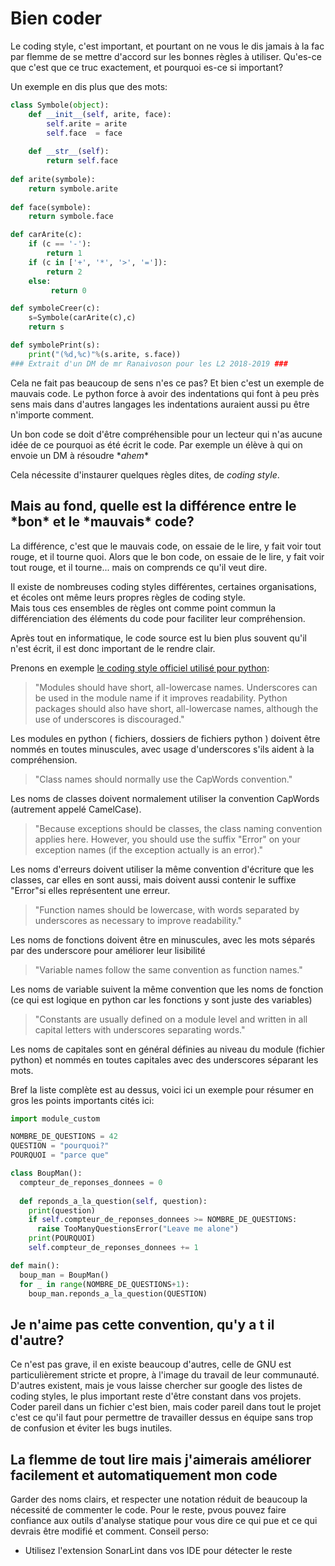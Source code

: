 # Bien coder

Le coding style, c'est important, et pourtant on ne vous le dis jamais à la fac par flemme de se mettre d'accord sur les bonnes règles à utiliser.
Qu'es-ce que c'est que ce truc exactement, et pourquoi es-ce si important?

Un exemple en dis plus que des mots:

```python
class Symbole(object): 
    def __init__(self, arite, face): 
        self.arite = arite 
        self.face  = face
    
    def __str__(self):
        return self.face
    
def arite(symbole):   
    return symbole.arite
    
def face(symbole):        
    return symbole.face

def carArite(c):
    if (c == '-'):
        return 1
    if (c in ['+', '*', '>', '=']):
        return 2
    else:
         return 0

def symboleCreer(c):
    s=Symbole(carArite(c),c)
    return s

def symbolePrint(s):
    print("(%d,%c)"%(s.arite, s.face))
### Extrait d'un DM de mr Ranaivoson pour les L2 2018-2019 ###
```

Cela ne fait pas beaucoup de sens n'es ce pas? Et bien c'est un exemple de mauvais code.
Le python force à avoir des indentations qui font à peu près sens mais dans d'autres langages les indentations auraient aussi pu être n'importe comment.

Un bon code se doit d'être compréhensible pour un lecteur qui n'as aucune idée de ce pourquoi as été écrit le code. 
Par exemple un élève à qui on envoie un DM à résoudre \**ahem*\*

Cela nécessite d'instaurer quelques règles dites, de *coding style*.

## Mais au fond, quelle est la différence entre le \*bon\* et le \*mauvais\* code?

La différence, c'est que le mauvais code, on essaie de le lire, y fait voir tout rouge, et il tourne quoi.
Alors que le bon code, on essaie de le lire, y fait voir tout rouge, et il tourne... mais on comprends ce qu'il veut dire.

Il existe de nombreuses coding styles différentes, certaines organisations, et écoles ont même leurs propres règles de coding style.   
Mais tous ces ensembles de règles ont comme point commun la différenciation des éléments du code pour faciliter leur compréhension.

Après tout en informatique, le code source est lu bien plus souvent qu'il n'est écrit, il est donc important de le rendre clair.

Prenons en exemple [le coding style officiel utilisé pour python](https://www.python.org/dev/peps/pep-0008/):

> "Modules should have short, all-lowercase names. Underscores can be used in the module name if it improves readability. Python packages should also have short, all-lowercase names, although the use of underscores is discouraged."

Les modules en python ( fichiers, dossiers de fichiers python ) doivent être nommés en toutes minuscules, avec usage d'underscores s'ils aident à la compréhension.

> "Class names should normally use the CapWords convention."

Les noms de classes doivent normalement utiliser la convention CapWords (autrement appelé CamelCase).

> "Because exceptions should be classes, the class naming convention applies here. However, you should use the suffix "Error" on your exception names (if the exception actually is an error)."

Les noms d'erreurs doivent utiliser la même convention d'écriture que les classes, car elles en sont aussi, mais doivent aussi contenir le suffixe "Error"si elles représentent une erreur.

> "Function names should be lowercase, with words separated by underscores as necessary to improve readability."

Les noms de fonctions doivent être en minuscules, avec les mots séparés par des underscore pour améliorer leur lisibilité

> "Variable names follow the same convention as function names."

Les noms de variable suivent la même convention que les noms de fonction (ce qui est logique en python car les fonctions y sont juste des variables)

> "Constants are usually defined on a module level and written in all capital letters with underscores separating words."

Les noms de capitales sont en général définies au niveau du module (fichier python) et nommés en toutes capitales avec des underscores séparant les mots.


Bref la liste complète est au dessus, voici ici un exemple pour résumer en gros les points importants cités ici:
 
```python
import module_custom

NOMBRE_DE_QUESTIONS = 42
QUESTION = "pourquoi?"
POURQUOI = "parce que"

class BoupMan():
  compteur_de_reponses_donnees = 0
  
  def reponds_a_la_question(self, question):
    print(question)
    if self.compteur_de_reponses_donnees >= NOMBRE_DE_QUESTIONS:
      raise TooManyQuestionsError("Leave me alone")
    print(POURQUOI)
    self.compteur_de_reponses_donnees += 1

def main():
  boup_man = BoupMan()
  for _ in range(NOMBRE_DE_QUESTIONS+1):
    boup_man.reponds_a_la_question(QUESTION)
```

## Je n'aime pas cette convention, qu'y a t il d'autre?

Ce n'est pas grave, il en existe beaucoup d'autres, celle de GNU est particulièrement stricte et propre, à l'image du travail de leur communauté.
D'autres existent, mais je vous laisse chercher sur google des listes de coding styles, le plus important reste d'être constant dans vos projets.
Coder pareil dans un fichier c'est bien, mais coder pareil dans tout le projet c'est ce qu'il faut pour permettre de travailler dessus en équipe sans trop de confusion et éviter les bugs inutiles.

## La flemme de tout lire mais j'aimerais améliorer facilement et automatiquement mon code

Garder des noms clairs, et respecter une notation réduit de beaucoup la nécessité de commenter le code. 
Pour le reste, pvous pouvez faire confiance aux outils d'analyse statique pour vous dire ce qui pue et ce qui devrais être modifié et comment. Conseil perso:

 - Utilisez l'extension SonarLint dans vos IDE pour détecter le reste

